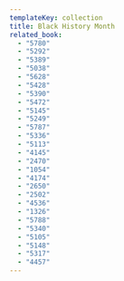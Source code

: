 ```yaml
---
templateKey: collection
title: Black History Month
related_book:
  - "5780"
  - "5292"
  - "5389"
  - "5038"
  - "5628"
  - "5428"
  - "5390"
  - "5472"
  - "5145"
  - "5249"
  - "5787"
  - "5336"
  - "5113"
  - "4145"
  - "2470"
  - "1054"
  - "4174"
  - "2650"
  - "2502"
  - "4536"
  - "1326"
  - "5788"
  - "5340"
  - "5105"
  - "5148"
  - "5317"
  - "4457"
---
```


